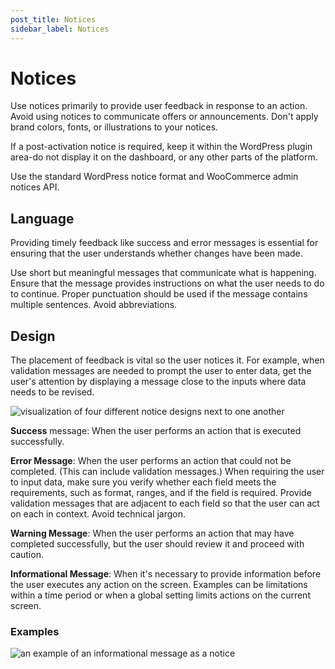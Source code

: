```yaml
---
post_title: Notices
sidebar_label: Notices
---
```


# Notices

Use notices primarily to provide user feedback in response to an action. Avoid using notices to communicate offers or announcements. Don't apply brand colors, fonts, or illustrations to your notices.

If a post-activation notice is required, keep it within the WordPress plugin area-do not display it on the dashboard, or any other parts of the platform.

Use the standard WordPress notice format and WooCommerce admin notices API.

## Language

Providing timely feedback like success and error messages is essential for ensuring that the user understands whether changes have been made.

Use short but meaningful messages that communicate what is happening. Ensure that the message provides instructions on what the user needs to do to continue. Proper punctuation should be used if the message contains multiple sentences. Avoid abbreviations.

## Design

The placement of feedback is vital so the user notices it. For example, when validation messages are needed to prompt the user to enter data, get the user's attention by displaying a message close to the inputs where data needs to be revised.

![visualization of four different notice designs next to one another](https://developer.woocommerce.com/wp-content/uploads/2023/12/notices1.png)

**Success** message: When the user performs an action that is executed successfully.

**Error Message**: When the user performs an action that could not be completed. (This can include validation messages.) When requiring the user to input data, make sure you verify whether each field meets the requirements, such as format, ranges, and if the field is required. Provide validation messages that are adjacent to each field so that the user can act on each in context. Avoid technical jargon.

**Warning Message**: When the user performs an action that may have completed successfully, but the user should review it and proceed with caution.

**Informational Message**: When it's necessary to provide information before the user executes any action on the screen. Examples can be limitations within a time period or when a global setting limits actions on the current screen.

### Examples

![an example of an informational message as a notice](https://developer.woocommerce.com/wp-content/uploads/2023/12/informational-notice.png)
